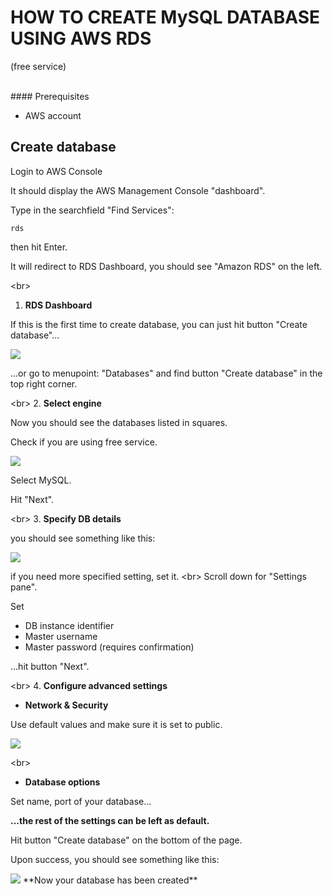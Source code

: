 # HOW TO CREATE MySQL DATABASE USING AWS RDS

(free service)

<br>
#### Prerequisites

  - AWS account


## Create database

Login to AWS Console

It should display the AWS Management Console "dashboard".

Type in the searchfield "Find Services":

```
rds

```

then hit Enter.

It will redirect to RDS Dashboard, you should see "Amazon RDS" on the left.

<br\>
1. **RDS Dashboard**

If this is the first time to create database, you can just hit button "Create database"...

<img src="/assets/aws-rds-create.png">


...or go to menupoint: "Databases" and find button "Create database" in the top right corner.

<br\>
2. **Select engine**

Now you should see the databases listed in squares.

Check if you are using free service.

<img src="aws-rds-free-use.png">

Select MySQL.

Hit "Next".

<br\>
3. **Specify DB details**

you should see something like this:

<img src="aws-specify.db-details.png">

if you need more specified setting, set it.
<br\>
Scroll down for "Settings pane".

Set 

 - DB instance identifier
 - Master username
 - Master password (requires confirmation)

...hit button "Next".

<br\>
4. **Configure advanced settings**

* **Network & Security**

Use default values and make sure it is set to public.

<img src="aws-conf-advance-set.png">

<br\>
* **Database options**

Set name, port of your database...

**...the rest of the settings can be left as default.**

Hit button "Create database" on the bottom of the page.

Upon success, you should see something like this:

<img src="aws-rds-db-success.png">
<br\>
**Now your database has been created**














